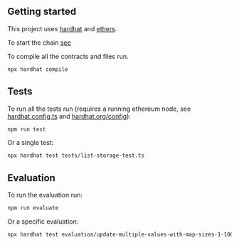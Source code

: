 ## Getting started

This project uses [hardhat](https://hardhat.org/getting-started/) and [ethers](https://docs.ethers.io/v5/). 

To start the chain [see](../README.md)

To compile all the contracts and files run.

```bash
npx hardhat compile
```

## Tests
To run all the tests run (requires a running ethereum node, see [hardhat.config.ts](./hardhat.config.ts) and [hardhat.org/config](https://hardhat.org/config/)):

```bash
npm run test
```

Or a single test:

```bash
npx hardhat test tests/list-storage-test.ts
```

## Evaluation
To run the evaluation run:

```bash
npm run evaluate
```

Or a specific evaluation:

```bash
npx hardhat test evaluation/update-multiple-values-with-map-sizes-1-1000.ts
```